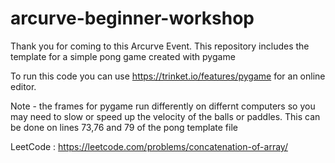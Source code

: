 # arcurve-beginner-workshop
Thank you for coming to this Arcurve Event. This repository includes the template for a simple pong game created with pygame


To run this code you can use https://trinket.io/features/pygame for an online editor. 

Note - the frames for pygame run differently on differnt computers so you may need to slow or speed up the velocity of the balls or paddles.
This can be done on lines 73,76 and 79 of the pong template file


LeetCode : https://leetcode.com/problems/concatenation-of-array/
